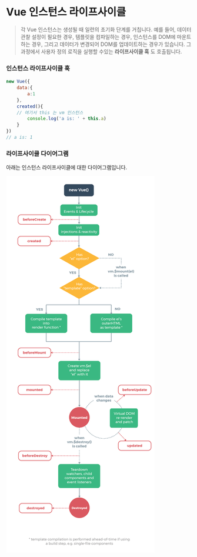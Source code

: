 # Vue 인스턴스 라이프사이클

> 각 Vue 인스턴스는 생성될 때 일련의 초기화 단계를 거칩니다. 예를 들어, 데이터 관찰 설정이 필요한 경우, 템플릿을 컴파일하는 경우, 인스턴스를 DOM에 마운트하는 경우, 그리고 데이터가 변경되어 DOM를 업데이트하는 경우가 있습니다. 그 과정에서 사용자 정의 로직을 실행할 수있는 **라이프사이클 훅** 도 호출됩니다.

### 인스턴스 라이프사이클 훅

```js
new Vue({
    data:{
        a:1
    },
    created(){
    // 여기서 this 는 vm 인스턴스
    	console.log('a is: ' + this.a)
	}
})
// a is: 1
```

### 라이프사이클 다이어그램

아래는 인스턴스 라이프사이클에 대한 다이어그램입니다. 

<img src="../../2.Pictures/lifecycle.png">


